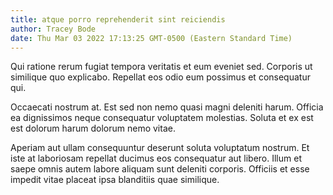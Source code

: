 ```yaml
---
title: atque porro reprehenderit sint reiciendis
author: Tracey Bode
date: Thu Mar 03 2022 17:13:25 GMT-0500 (Eastern Standard Time)
---
```

Qui ratione rerum fugiat tempora veritatis et eum eveniet sed. Corporis ut similique quo explicabo. Repellat eos odio eum possimus et consequatur qui.

 Occaecati nostrum at. Est sed non nemo quasi magni deleniti harum. Officia ea dignissimos neque consequatur voluptatem molestias. Soluta et ex est est dolorum harum dolorum nemo vitae.

 Aperiam aut ullam consequuntur deserunt soluta voluptatum nostrum. Et iste at laboriosam repellat ducimus eos consequatur aut libero. Illum et saepe omnis autem labore aliquam sunt deleniti corporis. Officiis et esse impedit vitae placeat ipsa blanditiis quae similique.